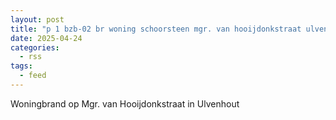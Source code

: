 ```yaml
---
layout: post
title: "p 1 bzb-02 br woning schoorsteen mgr. van hooijdonkstraat ulvenhout"
date: 2025-04-24
categories: 
  - rss
tags: 
  - feed
---
```


Woningbrand op Mgr. van Hooijdonkstraat in Ulvenhout
